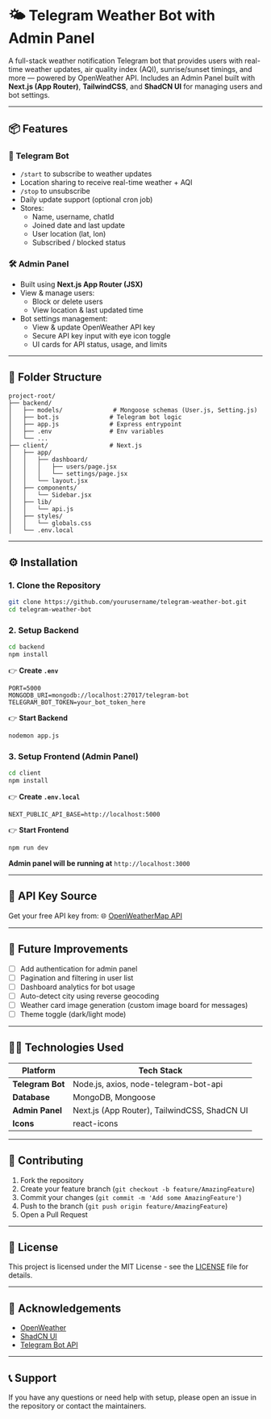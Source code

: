 # 🌤️ Telegram Weather Bot with Admin Panel

A full-stack weather notification Telegram bot that provides users with real-time weather updates, air quality index (AQI), sunrise/sunset timings, and more — powered by OpenWeather API. Includes an Admin Panel built with **Next.js (App Router)**, **TailwindCSS**, and **ShadCN UI** for managing users and bot settings.

---

## 📦 Features

### 🤖 Telegram Bot
- `/start` to subscribe to weather updates
- Location sharing to receive real-time weather + AQI
- `/stop` to unsubscribe
- Daily update support (optional cron job)
- Stores:
  - Name, username, chatId
  - Joined date and last update
  - User location (lat, lon)
  - Subscribed / blocked status

### 🛠️ Admin Panel
- Built using **Next.js App Router (JSX)**
- View & manage users:
  - Block or delete users
  - View location & last updated time
- Bot settings management:
  - View & update OpenWeather API key
  - Secure API key input with eye icon toggle
  - UI cards for API status, usage, and limits

---

## 📁 Folder Structure

```
project-root/
├── backend/
│   ├── models/              # Mongoose schemas (User.js, Setting.js)
│   ├── bot.js              # Telegram bot logic
│   ├── app.js              # Express entrypoint
│   ├── .env                # Env variables
│   └── ...
├── client/                 # Next.js
│   ├── app/
│   │   ├── dashboard/
│   │   │   ├── users/page.jsx
│   │   │   └── settings/page.jsx
│   │   └── layout.jsx
│   ├── components/
│   │   └── Sidebar.jsx
│   ├── lib/
│   │   └── api.js
│   ├── styles/
│   │   └── globals.css
│   └── .env.local
```

---

## ⚙️ Installation

### 1. Clone the Repository

```bash
git clone https://github.com/yourusername/telegram-weather-bot.git
cd telegram-weather-bot
```

### 2. Setup Backend

```bash
cd backend
npm install
```

👉 **Create `.env`**

```env
PORT=5000
MONGODB_URI=mongodb://localhost:27017/telegram-bot
TELEGRAM_BOT_TOKEN=your_bot_token_here
```

👉 **Start Backend**

```bash
nodemon app.js
```

### 3. Setup Frontend (Admin Panel)

```bash
cd client
npm install
```

👉 **Create `.env.local`**

```env
NEXT_PUBLIC_API_BASE=http://localhost:5000
```

👉 **Start Frontend**

```bash
npm run dev
```

**Admin panel will be running at** `http://localhost:3000`

---

## 🔐 API Key Source

Get your free API key from: 🌐 [OpenWeatherMap API](https://openweathermap.org/api)

---

## 🧠 Future Improvements

- [ ] Add authentication for admin panel
- [ ] Pagination and filtering in user list
- [ ] Dashboard analytics for bot usage
- [ ] Auto-detect city using reverse geocoding
- [ ] Weather card image generation (custom image board for messages)
- [ ] Theme toggle (dark/light mode)

---

## 👨‍💻 Technologies Used

| Platform | Tech Stack |
|----------|------------|
| **Telegram Bot** | Node.js, axios, node-telegram-bot-api |
| **Database** | MongoDB, Mongoose |
| **Admin Panel** | Next.js (App Router), TailwindCSS, ShadCN UI |
| **Icons** | react-icons |

---

## 🤝 Contributing

1. Fork the repository
2. Create your feature branch (`git checkout -b feature/AmazingFeature`)
3. Commit your changes (`git commit -m 'Add some AmazingFeature'`)
4. Push to the branch (`git push origin feature/AmazingFeature`)
5. Open a Pull Request

---

## 📄 License

This project is licensed under the MIT License - see the [LICENSE](LICENSE) file for details.

---

## 🙏 Acknowledgements

- [OpenWeather](https://openweathermap.org/)
- [ShadCN UI](https://ui.shadcn.com/)
- [Telegram Bot API](https://core.telegram.org/bots/api)

---

## 📞 Support

If you have any questions or need help with setup, please open an issue in the repository or contact the maintainers.
